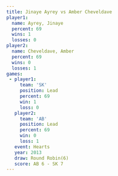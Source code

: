 ```yaml
---
title: Jinaye Ayrey vs Amber Cheveldave
player1:                 
  name: Ayrey, Jinaye    
  percent: 69            
  wins: 1                
  losses: 0              
player2:                 
  name: Cheveldave, Amber
  percent: 69            
  wins: 0                
  losses: 1              
games:
 - player1:        
     team: 'SK'    
     position: Lead
     percent: 69   
     win: 1        
     loss: 0       
   player2:        
     team: 'AB'    
     position: Lead
     percent: 69   
     win: 0        
     loss: 1       
   event: Hearts       
   year: 2013          
   draw: Round Robin(6)
   score: AB 6 - SK 7  
---
```

